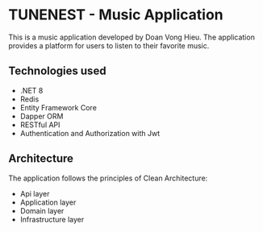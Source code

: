 # TUNENEST - Music Application

This is a music application developed by Doan Vong Hieu. The application provides a platform for users to listen to their favorite music.

## Technologies used

- .NET 8
- Redis
- Entity Framework Core
- Dapper ORM
- RESTful API
- Authentication and Authorization with Jwt

## Architecture

The application follows the principles of Clean Architecture:

- Api layer
- Application layer
- Domain layer
- Infrastructure layer
